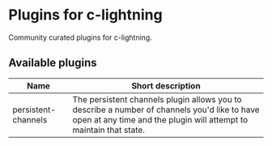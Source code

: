 # Plugins for c-lightning

Community curated plugins for c-lightning.

## Available plugins

| Name                | Short description                                                                                                                                                  |
|---------------------|--------------------------------------------------------------------------------------------------------------------------------------------------------------------|
| persistent-channels | The persistent channels plugin allows you to describe a number of channels you'd like to have open at any time and the plugin will attempt to maintain that state. |

